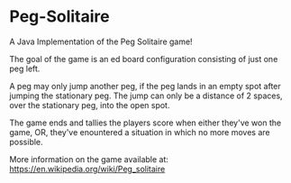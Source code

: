 # Peg-Solitaire
A Java Implementation of the Peg Solitaire game!

The goal of the game is an ed board configuration consisting of just one peg left.

A peg may only jump another peg, if the peg lands in an empty spot after jumping the stationary peg.
The jump can only be a distance of 2 spaces, over the stationary peg, into the open spot.

The game ends and tallies the players score when either they've won the game, OR, they've enountered a situation in which
no more moves are possible.

More information on the game available at: 
https://en.wikipedia.org/wiki/Peg_solitaire
